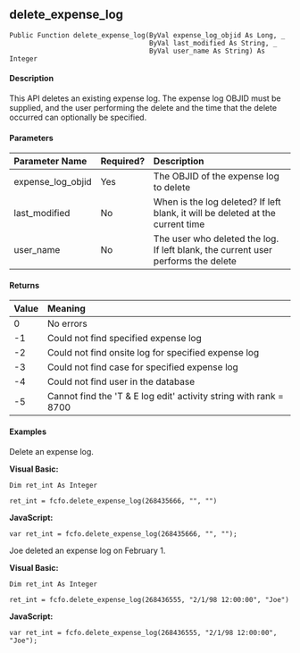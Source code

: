 delete_expense_log
--------------------

```
Public Function delete_expense_log(ByVal expense_log_objid As Long, _
                                   ByVal last_modified As String, _
                                   ByVal user_name As String) As Integer
```

#### Description

This API deletes an existing expense log. The expense log OBJID must be supplied, and the user performing the delete and the time that the delete occurred can optionally be specified.

#### Parameters

| Parameter Name | Required? | Description |
|:--- |:--- |:--- |
| expense_log_objid | Yes | The OBJID of the expense log to delete |
| last_modified | No | When is the log deleted? If left blank, it will be deleted at the current time |
| user_name | No | The user who deleted the log. If left blank, the current user performs the delete |

#### Returns

| Value | Meaning |
|:--- |:--- |
| 0 | No errors |
| -1 | Could not find specified expense log |
| -2 | Could not find onsite log for specified expense log |
| -3 | Could not find case for specified expense log |
| -4 | Could not find user in the database |
| -5 | Cannot find the 'T & E log edit' activity string with rank = 8700 |

#### Examples

Delete an expense log.

**Visual Basic:**
```
Dim ret_int As Integer

ret_int = fcfo.delete_expense_log(268435666, "", "")
```

**JavaScript:**
```
var ret_int = fcfo.delete_expense_log(268435666, "", "");
```

Joe deleted an expense log on February 1.

**Visual Basic:**
```
Dim ret_int As Integer

ret_int = fcfo.delete_expense_log(268436555, "2/1/98 12:00:00", "Joe")
```

**JavaScript:**
```
var ret_int = fcfo.delete_expense_log(268436555, "2/1/98 12:00:00", "Joe");
```
